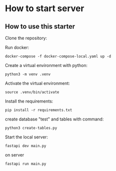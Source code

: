 # How to start server


## How to use this starter

Clone the repository:

Run docker:
```
docker-compose -f docker-compose-local.yaml up -d
```

Create a virtual environment with python:
```
python3 -m venv .venv
```

Activate the virtual environment:
```
source .venv/bin/activate
```

Install the requirements:
```
pip install -r requirements.txt
```
create database "test" and tables with command:
```
python3 create-tables.py
```

Start the local server:
```
fastapi dev main.py
```
on server
```
fastapi run main.py
```
